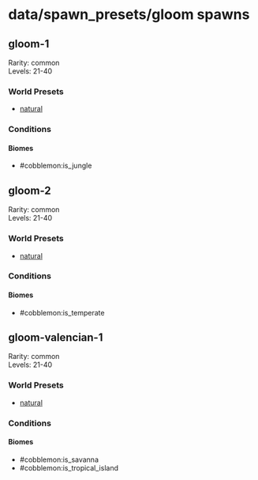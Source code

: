 # data/spawn_presets/gloom spawns  
  
## gloom-1  
Rarity: common  
Levels: 21-40  
  
### World Presets  
* [natural](/data/world_presets/natural.md)  
  
### Conditions  
  
#### Biomes  
  * #cobblemon:is_jungle
  
  
## gloom-2  
Rarity: common  
Levels: 21-40  
  
### World Presets  
* [natural](/data/world_presets/natural.md)  
  
### Conditions  
  
#### Biomes  
  * #cobblemon:is_temperate
  
  
## gloom-valencian-1  
Rarity: common  
Levels: 21-40  
  
### World Presets  
* [natural](/data/world_presets/natural.md)  
  
### Conditions  
  
#### Biomes  
  * #cobblemon:is_savanna
  * #cobblemon:is_tropical_island
  
